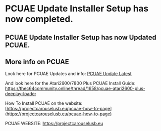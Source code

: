 # PCUAE Update Installer Setup has now completed.
## PCUAE Update Installer Setup has now Updated PCUAE.

## More info on PCUAE

Look here for PCUAE Updates and info: [PCUAE Update Latest](https://github.com/Wizart009/PCUAE-Updates/releases/latest)

And look here for the Atari2600/7800 Plus PCUAE Install Guide: https://thec64community.online/thread/1658/pcuae-atari2600-plus-deeplay-loader

How To Install PCUAE on the website: [https://projectcarouselusb.eu/pcuae-how-to-page](https://projectcarouselusb.eu/pcuae-how-to-page)



PCUAE WEBSITE: https://projectcarouselusb.eu
